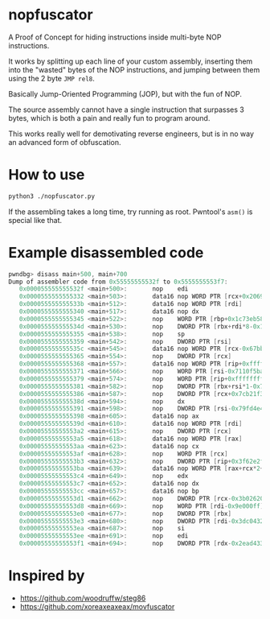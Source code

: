 # nopfuscator

A Proof of Concept for hiding instructions inside multi-byte NOP instructions.

It works by splitting up each line of your custom assembly, inserting them into the "wasted" bytes of the NOP instructions, and jumping between them using the 2 byte `JMP rel8`. 

Basically Jump-Oriented Programming (JOP), but with the fun of NOP.

The source assembly cannot have a single instruction that surpasses 3 bytes, which is both a pain and really fun to program around.

This works really well for demotivating reverse engineers, but is in no way an advanced form of obfuscation.

# How to use

```sh
python3 ./nopfuscator.py
```

If the assembling takes a long time, try running as root. Pwntool's `asm()` is special like that.

# Example disassembled code

```c
pwndbg> disass main+500, main+700
Dump of assembler code from 0x55555555532f to 0x5555555553f7:
   0x000055555555532f <main+500>:       nop    edi
   0x0000555555555332 <main+503>:       data16 nop WORD PTR [rcx+0x20692df2]
   0x000055555555533b <main+512>:       data16 nop WORD PTR [rdi]
   0x0000555555555340 <main+517>:       data16 nop dx
   0x0000555555555345 <main+522>:       nop    WORD PTR [rbp+0x1c73eb58]
   0x000055555555534d <main+530>:       nop    DWORD PTR [rbx+rdi*8-0x1ee48473]
   0x0000555555555355 <main+538>:       nop    sp
   0x0000555555555359 <main+542>:       nop    DWORD PTR [rsi]
   0x000055555555535c <main+545>:       data16 nop WORD PTR [rcx-0x67bb780a]
   0x0000555555555365 <main+554>:       nop    DWORD PTR [rcx]
   0x0000555555555368 <main+557>:       data16 nop WORD PTR [rip+0xffffffff8b5592ac]
   0x0000555555555371 <main+566>:       nop    WORD PTR [rsi-0x7110f5ba]
   0x0000555555555379 <main+574>:       nop    WORD PTR [rip+0xffffffffe9369d8c]
   0x0000555555555381 <main+582>:       nop    DWORD PTR [rbx+rsi*1-0x7b]
   0x0000555555555386 <main+587>:       nop    DWORD PTR [rcx+0x7cb21f3d]
   0x000055555555538d <main+594>:       nop    dx
   0x0000555555555391 <main+598>:       nop    DWORD PTR [rsi-0x79fd4e4e]
   0x0000555555555398 <main+605>:       data16 nop ax
   0x000055555555539d <main+610>:       data16 nop WORD PTR [rdi]
   0x00005555555553a2 <main+615>:       nop    DWORD PTR [rcx]
   0x00005555555553a5 <main+618>:       data16 nop WORD PTR [rax]
   0x00005555555553aa <main+623>:       data16 nop cx
   0x00005555555553af <main+628>:       nop    WORD PTR [rcx]
   0x00005555555553b3 <main+632>:       nop    DWORD PTR [rip+0x3f62e2f5]        # 0x555594b836af
   0x00005555555553ba <main+639>:       data16 nop WORD PTR [rax+rcx*2+0x7aebc601]
   0x00005555555553c4 <main+649>:       nop    edx
   0x00005555555553c7 <main+652>:       data16 nop dx
   0x00005555555553cc <main+657>:       data16 nop bp
   0x00005555555553d1 <main+662>:       nop    DWORD PTR [rcx-0x3b026203]
   0x00005555555553d8 <main+669>:       nop    WORD PTR [rdi-0x9e000ff]
   0x00005555555553e0 <main+677>:       nop    DWORD PTR [rbx]
   0x00005555555553e3 <main+680>:       nop    DWORD PTR [rdi-0x3dc04327]
   0x00005555555553ea <main+687>:       nop    si
   0x00005555555553ee <main+691>:       nop    edi
   0x00005555555553f1 <main+694>:       nop    DWORD PTR [rdx-0x2ead4337]
```

# Inspired by
- https://github.com/woodruffw/steg86
- https://github.com/xoreaxeaxeax/movfuscator